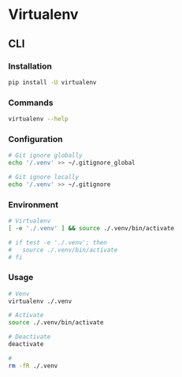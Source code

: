 # Virtualenv

## CLI

### Installation

```sh
pip install -U virtualenv
```

### Commands

```sh
virtualenv --help
```

### Configuration

```sh
# Git ignore globally
echo '/.venv' >> ~/.gitignore_global

# Git ignore locally
echo '/.venv' >> ~/.gitignore
```

### Environment

```sh
# Virtualenv
[ -e './.venv' ] && source ./.venv/bin/activate

# if test -e './.venv'; then
#   source ./.venv/bin/activate
# fi
```

### Usage

```sh
# Venv
virtualenv ./.venv

# Activate
source ./.venv/bin/activate

# Deactivate
deactivate

#
rm -fR ./.venv
```
